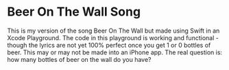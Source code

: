 # Beer On The Wall Song

This is my version of the song Beer On The Wall but made using Swift in an Xcode Playground. The code in this playground is working and functional - though the lyrics are not yet 100% perfect once you get 1 or 0 bottles of beer. This may or may not be made into an iPhone app. The real question is: how many bottles of beer on the wall do you have?

